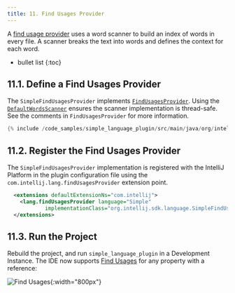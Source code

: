 ```yaml
---
title: 11. Find Usages Provider
---
```

<!-- Copyright 2000-2020 JetBrains s.r.o. and other contributors. Use of this source code is governed by the Apache 2.0 license that can be found in the LICENSE file. -->

A [find usage provider](/reference_guide/custom_language_support/find_usages.md) uses a word scanner to build an index of words in every file.
A scanner breaks the text into words and defines the context for each word.

* bullet list
{:toc}

## 11.1. Define a Find Usages Provider
The `SimpleFindUsagesProvider` implements [`FindUsagesProvider`](upsource:///platform/indexing-api/src/com/intellij/lang/findUsages/FindUsagesProvider.java). 
Using the [`DefaultWordsScanner`](upsource:///platform/indexing-api/src/com/intellij/lang/cacheBuilder/DefaultWordsScanner.java) ensures the scanner implementation is thread-safe.
See the comments in `FindUsagesProvider` for more information.
```java
{% include /code_samples/simple_language_plugin/src/main/java/org/intellij/sdk/language/SimpleFindUsagesProvider.java %}
```

## 11.2. Register the Find Usages Provider
The `SimpleFindUsagesProvider` implementation is registered with the IntelliJ Platform in the plugin configuration file using the `com.intellij.lang.findUsagesProvider` extension point.
```xml
  <extensions defaultExtensionNs="com.intellij">
    <lang.findUsagesProvider language="Simple" 
            implementationClass="org.intellij.sdk.language.SimpleFindUsagesProvider"/>
  </extensions>
```

## 11.3. Run the Project
Rebuild the project, and run `simple_language_plugin` in a Development Instance.
The IDE now supports [Find Usages](https://www.jetbrains.com/help/idea/find-highlight-usages.html) for any property with a reference:

![Find Usages](img/find_usages.png){:width="800px"}
